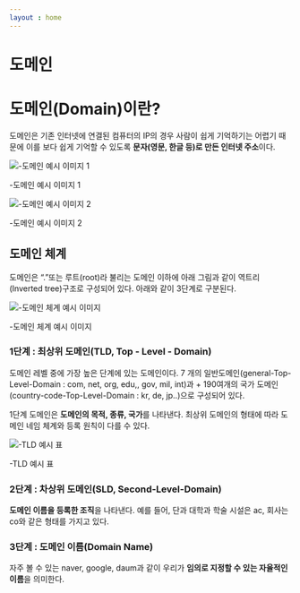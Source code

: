 ```yaml
---
layout : home
---
```


도메인
======================

# 도메인(Domain)이란?

도메인은 기존 인터넷에 연결된 컴퓨터의 IP의 경우 사람이 쉽게 기억하기는 어렵기 때문에 이를 보다 쉽게 기억할 수 있도록 **문자(영문, 한글 등)로 만든 인터넷 주소**이다.

![-도메인 예시 이미지 1](https://img1.daumcdn.net/thumb/R1280x0/?scode=mtistory2&fname=https%3A%2F%2Fblog.kakaocdn.net%2Fdn%2Fb0r55g%2FbtqN014kHQs%2FTTCKKIQVaY5aj5Pp8mIZQK%2Fimg.png)

-도메인 예시 이미지 1

![-도메인 예시 이미지 2](https://img1.daumcdn.net/thumb/R1280x0/?scode=mtistory2&fname=https%3A%2F%2Fblog.kakaocdn.net%2Fdn%2FnYWvv%2FbtqGRQiuBfh%2FSUfwVK9NYHMQTCOaQKa2n1%2Fimg.jpg)

-도메인 예시 이미지 2

## 도메인 체계

도메인은 “.”또는 루트(root)라 불리는 도메인 이하에 아래 그림과 같이 역트리(Inverted tree)구조로 구성되어 있다. 아래와 같이 3단계로 구분된다.

![-도메인 체계 예시 이미지](https://img1.daumcdn.net/thumb/R1280x0/?scode=mtistory2&fname=https%3A%2F%2Ft1.daumcdn.net%2Fcfile%2Ftistory%2F1634F90E4C5011891D)

-도메인 체계 예시 이미지

### 1단계 : 최상위 도메인(TLD, Top - Level - Domain)

도메인 레벨 중에 가장 높은 단계에 있는 도메인이다. 7 개의 일반도메인(general-Top-Level-Domain : com, net, org, edu,, gov, mil, int)과 + 190여개의 국가 도메인(country-code-Top-Level-Domain : kr, de, jp..)으로 구성되어 있다.

1단계 도메인은 **도메인의 목적, 종류, 국가**를 나타낸다. 
최상위 도메인의 형태에 따라 도메인 네임 체계와 등록 원칙이 다를 수 있다.

![-TLD 예시 표](https://www.nanumtip.com/qa/?qa=blob&qa_blobid=712601024953479083)

-TLD 예시 표

### 2단계 : 차상위 도메인(SLD, Second-Level-Domain)

**도메인 이름을 등록한 조직**을 나타낸다. 예를 들어, 단과 대학과 학술 시설은 ac, 회사는 co와 같은 형태를 가지고 있다.

### 3단계 : 도메인 이름(Domain Name)

자주 볼 수 있는 naver, google, daum과 같이 우리가 **임의로 지정할 수 있는 자율적인 이름**을 의미한다.